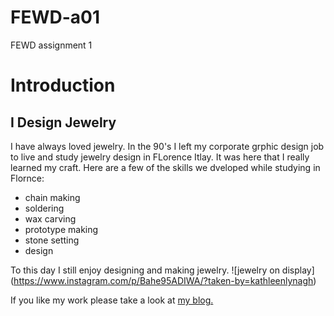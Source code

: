 # FEWD-a01
FEWD assignment 1

# Introduction
## I Design Jewelry

I have always loved jewelry. In the 90's I left my corporate grphic design job to live and study jewelry design in FLorence Itlay. It was here that I really learned my craft. Here are a few of the skills we dveloped while studying in Flornce: 
* chain making 
* soldering 
* wax carving  
* prototype making 
* stone setting 
* design

To this day I still enjoy designing and making jewelry.   ![jewelry on display] (https://www.instagram.com/p/Bahe95ADIWA/?taken-by=kathleenlynagh)

If you like my work please take a look at [my blog.](www.kathleenlynagh.me)
